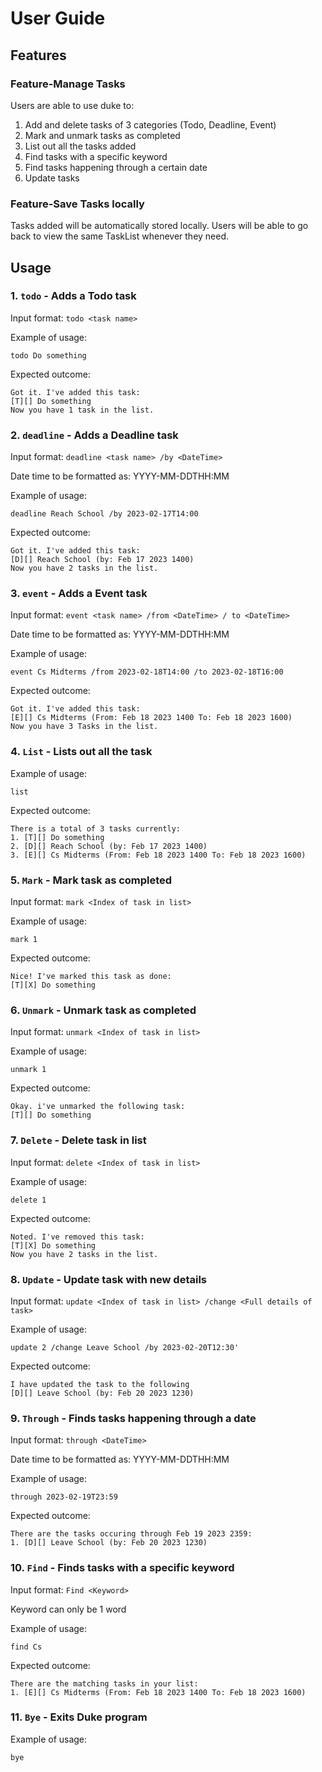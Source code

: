 # User Guide

## Features 

### Feature-Manage Tasks

Users are able to use duke to:
1. Add and delete tasks of 3 categories (Todo, Deadline, Event)
2. Mark and unmark tasks as completed
3. List out all the tasks added
4. Find tasks with a specific keyword
5. Find tasks happening through a certain date
6. Update tasks

### Feature-Save Tasks locally

Tasks added will be automatically stored locally. Users will
be able to go back to view the same TaskList whenever they need.

## Usage
### 1.  `todo` - Adds a Todo task

Input format: `todo <task name>`

Example of usage: 

`todo Do something`

Expected outcome:

```
Got it. I've added this task:
[T][] Do something
Now you have 1 task in the list.
```

### 2. `deadline` - Adds a Deadline task

Input format: `deadline <task name> /by <DateTime>`

Date time to be formatted as: YYYY-MM-DDTHH:MM

Example of usage:

`deadline Reach School /by 2023-02-17T14:00` 

Expected outcome:

```
Got it. I've added this task:
[D][] Reach School (by: Feb 17 2023 1400)
Now you have 2 tasks in the list.
```

### 3. `event` - Adds a Event task

Input format: `event <task name> /from <DateTime> / to <DateTime>`

Date time to be formatted as: YYYY-MM-DDTHH:MM

Example of usage:

`event Cs Midterms /from 2023-02-18T14:00 /to 2023-02-18T16:00`


Expected outcome:

```
Got it. I've added this task:
[E][] Cs Midterms (From: Feb 18 2023 1400 To: Feb 18 2023 1600)
Now you have 3 Tasks in the list.
```

### 4. `List` - Lists out all the task

Example of usage:

`list`

Expected outcome:

```
There is a total of 3 tasks currently:
1. [T][] Do something
2. [D][] Reach School (by: Feb 17 2023 1400)
3. [E][] Cs Midterms (From: Feb 18 2023 1400 To: Feb 18 2023 1600)
```

### 5. `Mark` - Mark task as completed

Input format: `mark <Index of task in list>`

Example of usage:

`mark 1`

Expected outcome:

```
Nice! I've marked this task as done:
[T][X] Do something
```
### 6. `Unmark` - Unmark task as completed

Input format: `unmark <Index of task in list>`

Example of usage:

`unmark 1`

Expected outcome:

```
Okay. i've unmarked the following task:
[T][] Do something
```

### 7. `Delete` - Delete task in list

Input format: `delete <Index of task in list>`

Example of usage:

`delete 1`

Expected outcome:

```
Noted. I've removed this task:
[T][X] Do something
Now you have 2 tasks in the list.
```

### 8. `Update` - Update task with new details

Input format: `update <Index of task in list> /change <Full details of task>`

Example of usage:

`update 2 /change Leave School /by 2023-02-20T12:30' `

Expected outcome:

```
I have updated the task to the following
[D][] Leave School (by: Feb 20 2023 1230)
```

### 9. `Through` - Finds tasks happening through a date

Input format: `through <DateTime>`

Date time to be formatted as: YYYY-MM-DDTHH:MM

Example of usage:

`through 2023-02-19T23:59`

Expected outcome:

```
There are the tasks occuring through Feb 19 2023 2359:
1. [D][] Leave School (by: Feb 20 2023 1230)
```

### 10. `Find` - Finds tasks with a specific keyword

Input format: `Find <Keyword>`

Keyword can only be 1 word

Example of usage:

`find Cs`

Expected outcome:

```
There are the matching tasks in your list:
1. [E][] Cs Midterms (From: Feb 18 2023 1400 To: Feb 18 2023 1600)
```

### 11. `Bye` - Exits Duke program

Example of usage:

`bye`
